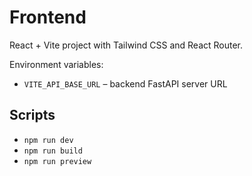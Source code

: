 # Frontend

React + Vite project with Tailwind CSS and React Router.

Environment variables:
- `VITE_API_BASE_URL` – backend FastAPI server URL

## Scripts
- `npm run dev`
- `npm run build`
- `npm run preview`
